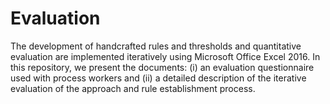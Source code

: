 # Evaluation
The development of handcrafted rules and thresholds and quantitative evaluation are implemented iteratively using Microsoft Office Excel 2016. In this repository, we present the documents: (i) an evaluation questionnaire used with process workers and (ii) a detailed description of the iterative evaluation of the approach and rule establishment process. 
